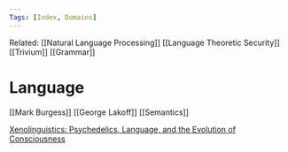 ```yaml
---
Tags: [Index, Domains]
---
```

Related: [[Natural Language Processing]] [[Language Theoretic Security]] [[Trivium]] [[Grammar]]

# Language

[[Mark Burgess]] [[George Lakoff]] [[Semantics]] 

[Xenolinguistics: Psychedelics, Language, and the Evolution of Consciousness](https://www.amazon.com/Xenolinguistics-Psychedelics-Language-Evolution-Consciousness/dp/1583945997)